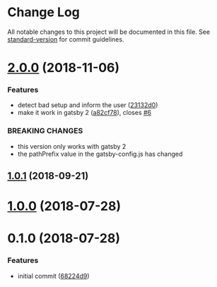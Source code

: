 # Change Log

All notable changes to this project will be documented in this file. See [standard-version](https://github.com/conventional-changelog/standard-version) for commit guidelines.

<a name="2.0.0"></a>
# [2.0.0](https://github.com/moxystudio/gatsby-plugin-ipfs/compare/v1.0.1...v2.0.0) (2018-11-06)


### Features

* detect bad setup and inform the user ([23132d0](https://github.com/moxystudio/gatsby-plugin-ipfs/commit/23132d0))
* make it work in gatsby 2 ([a82cf78](https://github.com/moxystudio/gatsby-plugin-ipfs/commit/a82cf78)), closes [#6](https://github.com/moxystudio/gatsby-plugin-ipfs/issues/6)


### BREAKING CHANGES

* this version only works with gatsby 2
* the pathPrefix value in the gatsby-config.js has changed



<a name="1.0.1"></a>
## [1.0.1](https://github.com/moxystudio/gatsby-plugin-ipfs/compare/v1.0.0...v1.0.1) (2018-09-21)



<a name="1.0.0"></a>
# [1.0.0](https://github.com/moxystudio/gatsby-plugin-ipfs/compare/v0.1.0...v1.0.0) (2018-07-28)



<a name="0.1.0"></a>
# 0.1.0 (2018-07-28)


### Features

* initial commit ([68224d9](https://github.com/moxystudio/gatsby-plugin-ipfs/commit/68224d9))
